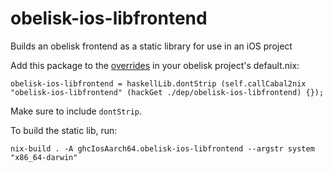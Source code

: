 # obelisk-ios-libfrontend

Builds an obelisk frontend as a static library for use in an iOS project

Add this package to the [overrides](https://github.com/obsidiansystems/obelisk/#adding-package-overrides) in your obelisk project's default.nix:

```
obelisk-ios-libfrontend = haskellLib.dontStrip (self.callCabal2nix "obelisk-ios-libfrontend" (hackGet ./dep/obelisk-ios-libfrontend) {});
```

Make sure to include `dontStrip`.

To build the static lib, run:

```
nix-build . -A ghcIosAarch64.obelisk-ios-libfrontend --argstr system "x86_64-darwin"
```